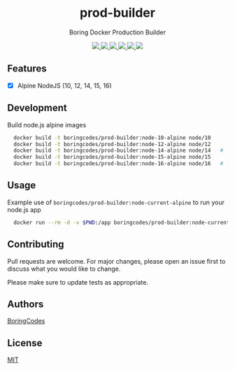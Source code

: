 <div align="center">
  <h1>prod-builder</h1>
  <p>Boring Docker Production Builder</p>

  <div>
    <a href="https://github.com/boringcodes/prod-builder/commits" aria-label="Commitizen Friendly">
      <img src="https://img.shields.io/badge/commitizen-friendly-brightgreen.svg?style=flat-square">
    </a>
    <a href="https://github.com/boringcodes/prod-builder/actions" aria-label="Build Status">
      <img src="https://img.shields.io/github/workflow/status/boringcodes/prod-builder/build-image?style=flat-square">
    </a>
    <a href="https://hub.docker.com/r/boringcodes/prod-builder" aria-label="Docker Image Version">
      <img src="https://img.shields.io/docker/v/boringcodes/prod-builder?color=brightgreen&style=flat-square">
    </a>
    <a href="https://hub.docker.com/r/boringcodes/prod-builder" aria-label="Docker Image Downloads">
      <img src="https://img.shields.io/docker/pulls/boringcodes/prod-builder?color=brightgreen&style=flat-square">
    </a>
    <a href="https://github.com/boringcodes/prod-builder/blob/master/LICENSE" aria-label="MIT License">
      <img src="https://img.shields.io/github/license/boringcodes/prod-builder?color=brightgreen&style=flat-square">
    </a>
    <a href="https://github.com/boringcodes" aria-label="BoringCodes Verified">
      <img src="https://img.shields.io/badge/boringcodes-verified-brightgreen?style=flat-square">
    </a>
  </div>
</div>

## Features

- [x] Alpine NodeJS (10, 12, 14, 15, 16)

## Development

Build node.js alpine images

```bash
  docker build -t boringcodes/prod-builder:node-10-alpine node/10
  docker build -t boringcodes/prod-builder:node-12-alpine node/12
  docker build -t boringcodes/prod-builder:node-14-alpine node/14   # :node-lts-alpine
  docker build -t boringcodes/prod-builder:node-15-alpine node/15
  docker build -t boringcodes/prod-builder:node-16-alpine node/16   # :node-current-alpine
```

## Usage

Example use of `boringcodes/prod-builder:node-current-alpine` to run your node.js app

```bash
  docker run --rm -d -v $PWD:/app boringcodes/prod-builder:node-current-alpine
```

## Contributing

Pull requests are welcome. For major changes, please open an issue first to discuss what you would like to change.

Please make sure to update tests as appropriate.

## Authors

[BoringCodes](https://github.com/boringcodes)

## License

[MIT](https://github.com/boringcodes/repo-template/blob/master/LICENSE)
